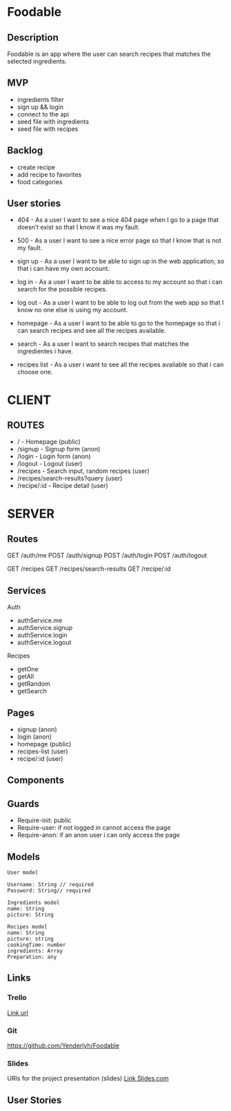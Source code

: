 

# Foodable

## Description
 Foodable is an app where the user can search recipes that matches the selected ingredients.


## MVP
- ingredients filter
- sign up && login
- connect to the api 
- seed file  with ingredients
- seed file  with recipes


## Backlog
- create recipe
- add recipe to favorites
- food categories

## User stories
- 404 - As a user I want to see a nice 404 page when I go to a page that doesn’t exist so that I know it was my fault.

- 500 - As a user I want to see a nice error page so that I know that is not my fault.

- sign up - As a user I want to be able to sign up in the web application, so that i can have my own account.

- log in - As a user I want to be able to access to my account so that i can search for the possible recipes.

- log out - As a user I want to be able to log out from the web app so that I know no one else is using my account.

- homepage - As a user I want to be able to go to the homepage so that i can search recipes and see all the recipes available.

- search - As a user I want to search recipes that matches the ingredientes i have.

- recipes list - As a user i want to see all the recipes available so that i can choose one.

# CLIENT

## ROUTES 

- / - Homepage (public)
- /signup - Signup form (anon)
- /login - Login form (anon)
- /logout - Logout (user)
- /recipes - Search input, random recipes (user)
- /recipes/search-results?query (user)
- /recipe/:id - Recipe detail (user)


# SERVER

## Routes
GET /auth/me
POST /auth/signup 
POST /auth/login 
POST /auth/logout 

GET /recipes
GET /recipes/search-results
GET /recipe/:id

## Services
Auth
- authService.me
- authService.signup 
- authService.login 
- authService.logout 


Recipes
  - getOne
  - getAll
  - getRandom
  - getSearch

## Pages
  - signup (anon)
  - login (anon)
  - homepage (public)
  - recipes-list (user)
  - recipe/:id (user)

## Components

## Guards
- Require-init: public
- Require-user: if not logged in cannot access the page
- Require-anon: if an anon user i can only access the page

## Models
```
User model 

Username: String // required
Password: String// required

Ingredients model 
name: String
picture: String

Recipes model
name: String
picture: string
cookingTime: number
ingredients: Array
Preparation: any

```

## Links


### Trello
[Link url](https://trello.com)


### Git
https://github.com/Yenderlyh/Foodable

### Slides
URls for the project presentation (slides)
[Link Slides.com](http://slides.com)
## User Stories
